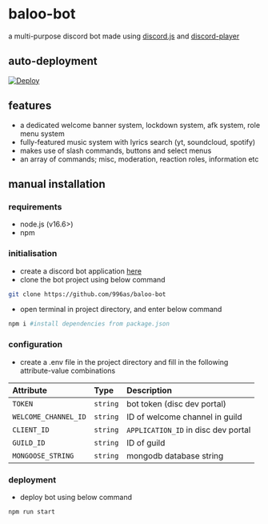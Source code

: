 # baloo-bot
a multi-purpose discord bot made using [discord.js](https://github.com/discordjs/discord.js) and [discord-player](https://github.com/Androz2091/discord-player)

## auto-deployment
[![Deploy](https://www.herokucdn.com/deploy/button.svg)](https://heroku.com/deploy?template=https://github.com/996as/baloo-bot)

## features
- a dedicated welcome banner system, lockdown system, afk system, role menu system
- fully-featured music system with lyrics search (yt, soundcloud, spotify)
- makes use of slash commands, buttons and select menus
- an array of commands; misc, moderation, reaction roles, information etc

## manual installation

### requirements
- node.js (v16.6>)
- npm

### initialisation
- create a discord bot application [here](https://discordjs.guide/preparations/setting-up-a-bot-application.html#creating-your-bot)
- clone the bot project using below command
```bash
git clone https://github.com/996as/baloo-bot
```

- open terminal in project directory, and enter below command
```sh
npm i #install dependencies from package.json
```

### configuration
- create a .env file in the project directory and fill in the following attribute-value combinations

| Attribute            | Type     | Description                          |
| :------------------- | :------- | :----------------------------------- |
| `TOKEN`              | `string` | bot token (disc dev portal)          |
| `WELCOME_CHANNEL_ID` | `string` | ID of welcome channel in guild       |
| `CLIENT_ID`          | `string` | `APPLICATION_ID` in disc dev portal  |
| `GUILD_ID`           | `string` | ID of guild                          |
| `MONGOOSE_STRING`    | `string` | mongodb database string              |

### deployment
- deploy bot using below command
```sh
npm run start
```
